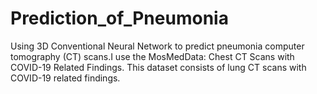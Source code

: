 # Prediction_of_Pneumonia
Using 3D Conventional Neural Network to predict pneumonia computer tomography (CT) scans.I use the MosMedData: Chest CT Scans with COVID-19 Related Findings. This dataset consists of lung CT scans with COVID-19 related findings.
